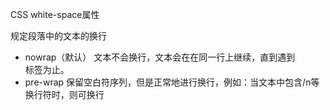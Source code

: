 CSS white-space属性

规定段落中的文本的换行

* nowrap（默认） 文本不会换行，文本会在在同一行上继续，直到遇到 <br> 标签为止。
* pre-wrap 	保留空白符序列，但是正常地进行换行，例如：当文本中包含/n等换行符时，则可换行
